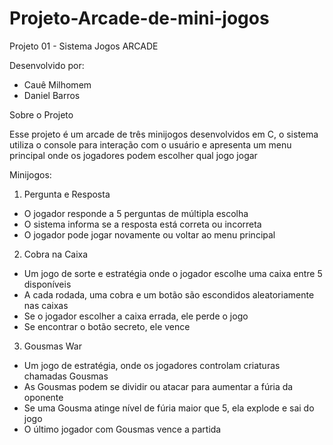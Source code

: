 # Projeto-Arcade-de-mini-jogos
Projeto 01 - Sistema Jogos ARCADE

Desenvolvido por:
-	Cauê Milhomem
-	Daniel Barros

Sobre o Projeto

Esse projeto é um arcade de três minijogos desenvolvidos em C, o sistema utiliza o console para interação com o usuário e apresenta um menu principal onde os jogadores podem escolher qual jogo jogar

Minijogos:

1. Pergunta e Resposta

- O jogador responde a 5 perguntas de múltipla escolha
- O sistema informa se a resposta está correta ou incorreta
- O jogador pode jogar novamente ou voltar ao menu principal

2. Cobra na Caixa

- Um jogo de sorte e estratégia onde o jogador escolhe uma caixa entre 5 disponíveis
- A cada rodada, uma cobra e um botão são escondidos aleatoriamente nas caixas
- Se o jogador escolher a caixa errada, ele perde o jogo
- Se encontrar o botão secreto, ele vence

3. Gousmas War

- Um jogo de estratégia, onde os jogadores controlam criaturas chamadas Gousmas
- As Gousmas podem se dividir ou atacar para aumentar a fúria da oponente
- Se uma Gousma atinge nível de fúria maior que 5, ela explode e sai do jogo
- O último jogador com Gousmas vence a partida
